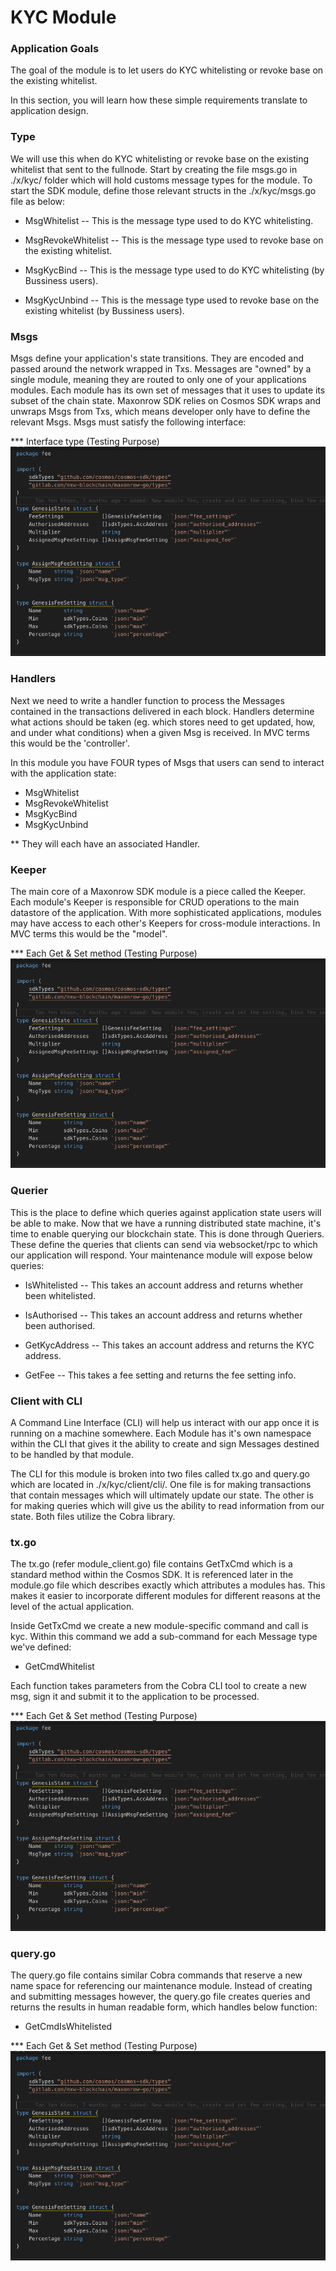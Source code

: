 # KYC Module


### Application Goals
The goal of the module is to let users do KYC whitelisting or revoke base on the existing whitelist. 

In this section, you will learn how these simple requirements translate to application design.

### Type

We will use this when do KYC whitelisting or revoke base on the existing whitelist that sent to the fullnode. 
Start by creating the file msgs.go in ./x/kyc/ folder which 
will hold customs message types for the module.
To start the SDK module, define those relevant structs in the ./x/kyc/msgs.go file as below:

* MsgWhitelist
-- This is the message type used to do KYC whitelisting. 

* MsgRevokeWhitelist
-- This is the message type used to revoke base on the existing whitelist.

* MsgKycBind
-- This is the message type used to do KYC whitelisting (by Bussiness users). 

* MsgKycUnbind
-- This is the message type used to revoke base on the existing whitelist (by Bussiness users). 


### Msgs

Msgs define your application's state transitions. 
They are encoded and passed around the network wrapped in Txs. 
Messages are "owned" by a single module, meaning they are routed to only one of your applications modules. 
Each module has its own set of messages that it uses to update its subset of the chain state. 
Maxonrow SDK relies on Cosmos SDK wraps and unwraps Msgs from Txs, which means developer only have to define the relevant Msgs. 
Msgs must satisfy the following interface:

*** Interface type (Testing Purpose)
![Image-1](pic001.png)  


### Handlers

Next we need to write a handler function to process the Messages contained 
in the transactions delivered in each block. 
Handlers determine what actions should be taken (eg. which stores need to get updated, how, and under what conditions) 
when a given Msg is received. In MVC terms this would be the 'controller'.

In this module you have FOUR types of Msgs that users 
can send to interact with the application state: 

* MsgWhitelist 
* MsgRevokeWhitelist
* MsgKycBind
* MsgKycUnbind

** They will each have an associated Handler.


### Keeper

The main core of a Maxonrow SDK module is a piece called the Keeper. 
Each module's Keeper is responsible for CRUD operations to the main datastore of the application. 
With more sophisticated applications, modules may have access to each other's Keepers 
for cross-module interactions. In MVC terms this would be the "model". 

*** Each Get & Set method (Testing Purpose)
![Image-1](pic001.png)  


### Querier

This is the place to define which queries against application state users will be able to make. 
Now that we have a running distributed state machine, it's time to enable querying our blockchain state. 
This is done through Queriers. 
These define the queries that clients can send via websocket/rpc to which our application will respond. 
Your maintenance module will expose below queries:

* IsWhitelisted
-- This takes an account address and returns whether been whitelisted.

* IsAuthorised
-- This takes an account address and returns whether been authorised.

* GetKycAddress
-- This takes an account address and returns the KYC address.

* GetFee
-- This takes a fee setting and returns the fee setting info.


### Client with CLI  
A Command Line Interface (CLI) will help us interact with our app once it is running on a machine somewhere. Each Module has it's own namespace within the CLI that gives it the ability to create and sign Messages destined to be handled by that module. 

The CLI for this module is broken into two files called tx.go and query.go which are located in ./x/kyc/client/cli/. One file is for making transactions that contain messages which will ultimately update our state. The other is for making queries which will give us the ability to read information from our state. Both files utilize the Cobra library.

### tx.go
The tx.go (refer module_client.go) file contains GetTxCmd which is a standard method within the Cosmos SDK. It is referenced later in the module.go file which describes exactly which attributes a modules has. This makes it easier to incorporate different modules for different reasons at the level of the actual application.

Inside GetTxCmd we create a new module-specific command and call is kyc. Within this command we add a sub-command for each Message type we've defined:

* GetCmdWhitelist

Each function takes parameters from the Cobra CLI tool to create a new msg, sign it and submit it to the application to be processed. 


*** Each Get & Set method (Testing Purpose)
![Image-1](pic001.png)  

### query.go
The query.go file contains similar Cobra commands that reserve a new name space for referencing our maintenance module. Instead of creating and submitting messages however, the query.go file creates queries and returns the results in human readable form, which handles below function:

* GetCmdIsWhitelisted

*** Each Get & Set method (Testing Purpose)
![Image-1](pic001.png)  


